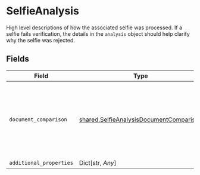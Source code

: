 # SelfieAnalysis

High level descriptions of how the associated selfie was processed. If a selfie fails verification, the details in the `analysis` object should help clarify why the selfie was rejected.


## Fields

| Field                                                                                                        | Type                                                                                                         | Required                                                                                                     | Description                                                                                                  |
| ------------------------------------------------------------------------------------------------------------ | ------------------------------------------------------------------------------------------------------------ | ------------------------------------------------------------------------------------------------------------ | ------------------------------------------------------------------------------------------------------------ |
| `document_comparison`                                                                                        | [shared.SelfieAnalysisDocumentComparison](../../models/shared/selfieanalysisdocumentcomparison.md)           | :heavy_check_mark:                                                                                           | Information about the comparison between the selfie and the document (if documentary verification also ran). |
| `additional_properties`                                                                                      | Dict[str, *Any*]                                                                                             | :heavy_minus_sign:                                                                                           | N/A                                                                                                          |